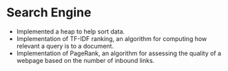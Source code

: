 # Search Engine

- Implemented a heap to help sort data.
- Implementation of TF-IDF ranking, an algorithm for computing how relevant a query is to a document.
- Implementation of PageRank, an algorithm for assessing the quality of a webpage based on the number of inbound links.
